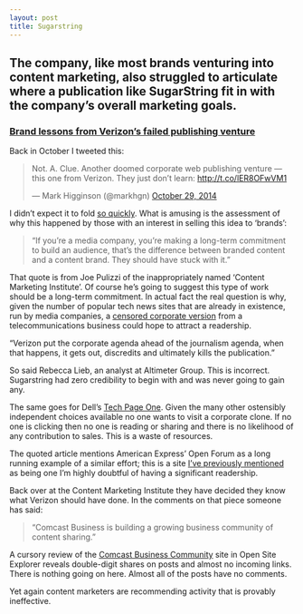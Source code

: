 ```yaml
---
layout: post
title: Sugarstring
---
```


## The company, like most brands venturing into content marketing, also struggled to articulate where a publication like SugarString fit in with the company’s overall marketing goals.

### [Brand lessons from Verizon’s failed publishing venture](http://digiday.com/publishers/nielsenes-lessons-verizons-failed-tech-news-site-sugarstring/)

Back in October I tweeted this:

<blockquote class="twitter-tweet" lang="en"><p>Not. A. Clue. Another doomed corporate web publishing venture — this one from Verizon. They just don’t learn: <a href="http://t.co/lER8OFwVM1">http://t.co/lER8OFwVM1</a></p>&mdash; Mark Higginson (@markhgn) <a href="https://twitter.com/markhgn/status/527499334456455169">October 29, 2014</a></blockquote> <script async src="//platform.twitter.com/widgets.js" charset="utf-8"></script>

I didn’t expect it to fold [so quickly](http://www.theverge.com/2014/12/2/7324063/verizon-kills-off-sugarstring). What is amusing is the assessment of why this happened by those with an interest in selling this idea to ‘brands’:

> “If you’re a media company, you’re making a long-term commitment to build an audience, that’s the difference between branded content and a content brand. They should have stuck with it.”

That quote is from Joe Pulizzi of the inappropriately named ‘Content Marketing Institute’. Of course he’s going to suggest this type of work should be a long-term commitment. In actual fact the real question is why, given the number of popular tech news sites that are already in existence, run by media companies, a [censored corporate version](http://www.theverge.com/2014/10/28/7086791/verizon-is-scared-of-the-truth) from a telecommunications business could hope to attract a readership.

“Verizon put the corporate agenda ahead of the journalism agenda, when that happens, it gets out, discredits and ultimately kills the publication.”

So said Rebecca Lieb, an analyst at Altimeter Group. This is incorrect. Sugarstring had zero credibility to begin with and was never going to gain any.

The same goes for Dell’s [Tech Page One](http://www.donotlink.com/techpageone.dell.com). Given the many other ostensibly independent choices available no one wants to visit a corporate clone. If no one is clicking then no one is reading or sharing and there is no likelihood of any contribution to sales. This is a waste of resources.

The quoted article mentions American Express’ Open Forum as a long running example of a similar effort; this is a site [I’ve previously mentioned](http://markhigginson.co.uk/2013/04/27/amex-open-forum/) as being one I’m highly doubtful of having a significant readership.

Back over at the Content Marketing Institute they have decided they know what Verizon should have done. In the comments on that piece someone has said:

> “Comcast Business is building a growing business community of content sharing.”

A cursory review of the [Comcast Business Community](http://www.donotlink.com/cbcommunity.comcast.com) site in Open Site Explorer reveals double-digit shares on posts and almost no incoming links. There is nothing going on here. Almost all of the posts have no comments.

Yet again content marketers are recommending activity that is provably ineffective.



